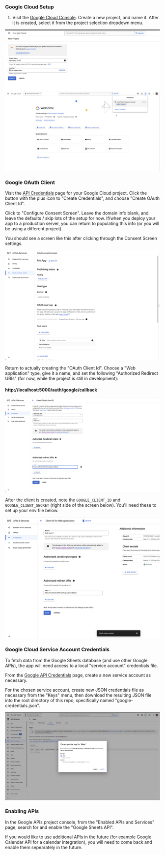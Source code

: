 ### Google Cloud Setup

1. Visit the [Google Cloud Console](https://console.cloud.google.com). Create a new project, and name it. After it is created, select it from the project selection dropdown menu.

![alt text](/.github/markdown-images/image-3.png)
![alt text](/.github/markdown-images/image-4.png)

### Google OAuth Client

Visit the [API Credentials](https://console.cloud.google.com/apis/credentials) page for your Google Cloud project. Click the button with the plus icon to "Create Credentials", and choose "Create OAuth Client Id".

Click to "Configure Consent Screen". Leave the domain info blank, and leave the defaults / skip lots of the setup for now. If/when you deploy your app to a production server, you can return to populating this info (or you will be using a different project).

You should see a screen like this after clicking through the Consent Screen settings.

![alt text](/.github/markdown-images/image-6.png)

Return to actually creating the "OAuth Client Id". Choose a "Web application" type, give it a name, and set the following "Authorized Redirect URIs" (for now, while the project is still in development):

#### http://localhost:5000/auth/google/callback

![alt text](/.github/markdown-images/image-7.png)

After the client is created, note the `GOOGLE_CLIENT_ID` and `GOOGLE_CLIENT_SECRET` (right side of the screen below). You'll need these to set up your env file below.

![alt text](/.github/markdown-images/image-8.png)

### Google Cloud Service Account Credentials

To fetch data from the Google Sheets database (and use other Google APIs), the app will need access to a local "service account" credentials file.

From the [Google API Credentials](https://console.cloud.google.com/apis/credentials) page, create a new service account as necessary.

For the chosen service account, create new JSON credentials file as necessary from the "Keys" menu, then download the resulting JSON file into the root directory of this repo, specifically named "google-credentials.json".

![alt text](/.github/markdown-images/image-9.png)

### Enabling APIs

In the Google APIs project console, from the "Enabled APIs and Services" page, search for and enable the "Google Sheets API".

If you would like to use additional APIs in the future (for example Google Calendar API for a calendar integration), you will need to come back and enable them sepearately in the future.
